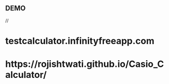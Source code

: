 <h2>DEMO</h2>
//<h1>testcalculator.infinityfreeapp.com</h1>
<h1>https://rojishtwati.github.io/Casio_Calculator/</h1>
